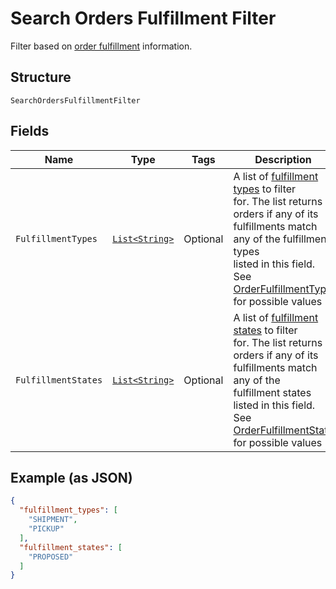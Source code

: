 
# Search Orders Fulfillment Filter

Filter based on [order fulfillment](/doc/models/order-fulfillment.md) information.

## Structure

`SearchOrdersFulfillmentFilter`

## Fields

| Name | Type | Tags | Description | Getter |
|  --- | --- | --- | --- | --- |
| `FulfillmentTypes` | [`List<String>`](/doc/models/order-fulfillment-type.md) | Optional | A list of [fulfillment types](/doc/models/order-fulfillment-type.md) to filter<br>for. The list returns orders if any of its fulfillments match any of the fulfillment types<br>listed in this field.<br>See [OrderFulfillmentType](#type-orderfulfillmenttype) for possible values | List<String> getFulfillmentTypes() |
| `FulfillmentStates` | [`List<String>`](/doc/models/order-fulfillment-state.md) | Optional | A list of [fulfillment states](/doc/models/order-fulfillment-state.md) to filter<br>for. The list returns orders if any of its fulfillments match any of the<br>fulfillment states listed in this field.<br>See [OrderFulfillmentState](#type-orderfulfillmentstate) for possible values | List<String> getFulfillmentStates() |

## Example (as JSON)

```json
{
  "fulfillment_types": [
    "SHIPMENT",
    "PICKUP"
  ],
  "fulfillment_states": [
    "PROPOSED"
  ]
}
```

